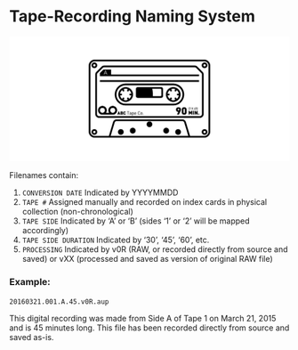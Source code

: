 # Tape-Recording Naming System

![cassette tape graphic](../img/tape.png?raw=true "cassette tape graphic")

Filenames contain:
1. `CONVERSION DATE`  Indicated by YYYYMMDD
2. `TAPE #`  Assigned manually and recorded on index cards in physical collection (non-chronological)
3. `TAPE SIDE`  Indicated by ‘A’ or ‘B’ (sides ‘1’ or ‘2’ will be mapped accordingly)
4. `TAPE SIDE DURATION`  Indicated by ‘30’, ‘45’, ‘60’, etc.
5. `PROCESSING`  Indicated by v0R (RAW, or recorded directly from source and saved) or vXX (processed and saved as version of original RAW file)

### Example:  
`20160321.001.A.45.v0R.aup`

This digital recording was made from Side A of Tape 1 on March 21, 2015 and is 45 minutes long.  This file has been recorded directly from source and saved as-is.
